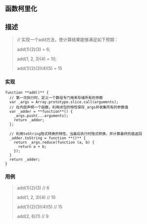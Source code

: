 

## 函数柯里化



## 描述

>// 实现一个add方法，使计算结果能够满足如下预期：
>
>add(1)(2)(3) = 6;
>
>add(1, 2, 3)(4) = 10;
>
>add(1)(2)(3)(4)(5) = 15

### 实现

```jd
function **add()** {
  // 第一次执行时，定义一个数组专门用来存储所有的参数
  var _args = Array.prototype.slice.call(arguments);
  // 在内部声明一个函数，利用闭包的特性保存_args并收集所有的参数值
  var _adder = **function**() {
​    _args.push(...arguments);
​    return _adder;
  };

  // 利用toString隐式转换的特性，当最后执行时隐式转换，并计算最终的值返回
  _adder.toString = function **()** {
​    return _args.reduce(function (a, b) {
​      return a + b;
​    });
  }
  return _adder;
}
```

### 用例

>add(1)(2)(3)         // 6
>
>add(1, 2, 3)(4)       // 10
>
>add(1)(2)(3)(4)(5)      // 15
>
>add(2, 6)(1)         // 9
